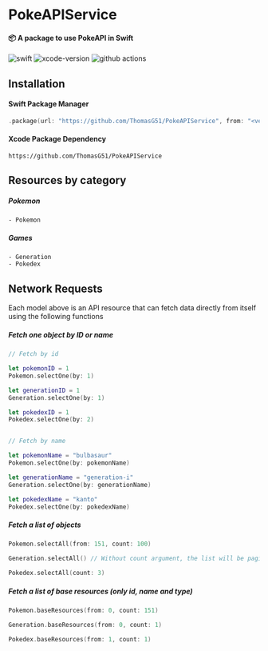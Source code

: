 # PokeAPIService

#### 📦 A package to use PokeAPI in Swift

![swift](https://img.shields.io/badge/Swift-5.10-orange?logo=Swift&logoColor=white)
![xcode-version](https://img.shields.io/badge/Xcode-16-blue?logo=xcode&logoColor=white)
![github actions](https://github.com/ThomasG51/PokeAPIService/actions/workflows/swift.yml/badge.svg)

## Installation

#### Swift Package Manager
```swift
.package(url: "https://github.com/ThomasG51/PokeAPIService", from: "<version>")
```

#### Xcode Package Dependency
```
https://github.com/ThomasG51/PokeAPIService
```

## Resources by category

##### Pokemon
```
- Pokemon
```
##### Games
```
- Generation
- Pokedex
```

## Network Requests

Each model above is an API resource that can fetch data directly from itself using the following functions

##### Fetch one object by ID or name
```swift
// Fetch by id

let pokemonID = 1
Pokemon.selectOne(by: 1)

let generationID = 1
Generation.selectOne(by: 1)

let pokedexID = 1
Pokedex.selectOne(by: 2)


// Fetch by name

let pokemonName = "bulbasaur"
Pokemon.selectOne(by: pokemonName)

let generationName = "generation-i"
Generation.selectOne(by: generationName)

let pokedexName = "kanto"
Pokedex.selectOne(by: pokedexName)
```

##### Fetch a list of objects
```swift
Pokemon.selectAll(from: 151, count: 100)

Generation.selectAll() // Without count argument, the list will be paginate by 20 by default

Pokedex.selectAll(count: 3)
```

##### Fetch a list of base resources (only id, name and type)
```swift
Pokemon.baseResources(from: 0, count: 151)

Generation.baseResources(from: 0, count: 1)

Pokedex.baseResources(from: 1, count: 1)
```
